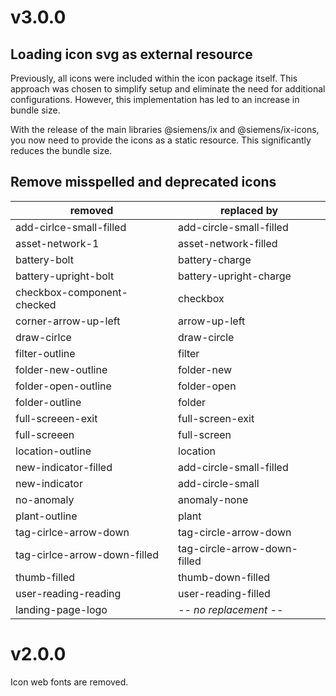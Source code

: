 # v3.0.0

## Loading icon svg as external resource

Previously, all icons were included within the icon package itself. This approach was chosen to simplify setup and eliminate the need for additional configurations. However, this implementation has led to an increase in bundle size.

With the release of the main libraries @siemens/ix and @siemens/ix-icons, you now need to provide the icons as a static resource. This significantly reduces the bundle size.

## Remove misspelled and deprecated icons 

| removed    | replaced by |
| -------- | ------- |
| add-cirlce-small-filled | add-circle-small-filled |
| asset-network-1 | asset-network-filled |
| battery-bolt | battery-charge |
| battery-upright-bolt | battery-upright-charge |
| checkbox-component-checked | checkbox |
| corner-arrow-up-left | arrow-up-left |
| draw-cirlce | draw-circle |
| filter-outline | filter |
| folder-new-outline | folder-new |
| folder-open-outline | folder-open |
| folder-outline | folder |
| full-screeen-exit | full-screen-exit |
| full-screeen | full-screen |
| location-outline | location |
| new-indicator-filled | add-circle-small-filled |
| new-indicator | add-circle-small |
| no-anomaly | anomaly-none |
| plant-outline | plant |
| tag-cirlce-arrow-down | tag-circle-arrow-down |
| tag-cirlce-arrow-down-filled | tag-circle-arrow-down-filled |
| thumb-filled | thumb-down-filled |
| user-reading-reading | user-reading-filled |
| landing-page-logo | *-- no replacement --* |

# v2.0.0

Icon web fonts are removed.
